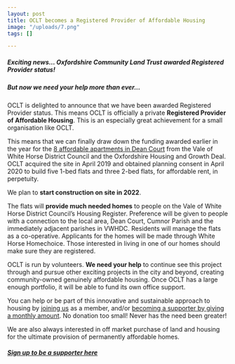 ```yaml
---
layout: post
title: OCLT becomes a Registered Provider of Affordable Housing
image: "/uploads/7.png"
tags: []

---
```

##### **Exciting news... Oxfordshire Community Land Trust awarded Registered Provider status!**

##### **But now we need your help more than ever...**

OCLT is delighted to announce that we have been awarded Registered Provider status. This means OCLT is officially a private **Registered Provider of Affordable Housing**. This is an especially great achievement for a small organisation like OCLT. 

This means that we can finally draw down the funding awarded earlier in the year for the [8 affordable apartments in Dean Court](https://www.oclt.org.uk/projects/dean-court-oxford/) from the Vale of White Horse District Council and the Oxfordshire Housing and Growth Deal. OCLT acquired the site in April 2019 and obtained planning consent in April 2020 to build five 1-bed flats and three 2-bed flats, for affordable rent, in perpetuity.

We plan to **start construction on site in 2022**.

The flats will **provide much needed homes** to people on the Vale of White Horse District Council’s Housing Register. Preference will be given to people with a connection to the local area, Dean Court, Cumnor Parish and the immediately adjacent parishes in VWHDC. Residents will manage the flats as a co-operative. Applicants for the homes will be made through White Horse Homechoice. Those interested in living in one of our homes should make sure they are registered.

OCLT is run by volunteers. **We need your help** to continue see this project through and pursue other exciting projects in the city and beyond, creating community-owned genuinely affordable housing. Once OCLT has a large enough portfolio, it will be able to fund its own office support.

You can help or be part of this innovative and sustainable approach to housing by [joining us](https://www.oclt.org.uk/join/) as a member, and/or [becoming a supporter by giving a monthly amount](https://www.oclt.org.uk/support-us/). No donation too small! Never has the need been greater!

We are also always interested in off market purchase of land and housing for the ultimate provision of permanently affordable homes.

##### [Sign up to be a supporter here](https://www.oclt.org.uk/support-us/)
